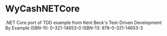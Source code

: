 # WyCashNETCore
.NET Core port of TDD example from Kent Beck's Test-Driven Development By Example 
ISBN-10: 0-321-14653-0
ISBN-13: 978-0-321-14653-3
